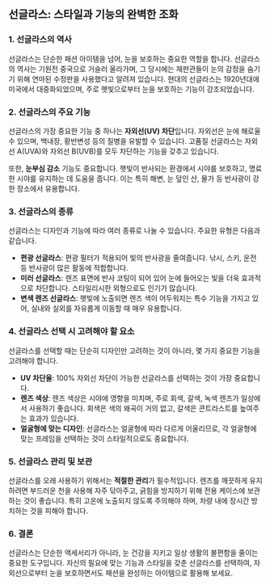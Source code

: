 ## 선글라스: 스타일과 기능의 완벽한 조화

### 1. 선글라스의 역사

선글라스는 단순한 패션 아이템을 넘어, 눈을 보호하는 중요한 역할을 합니다. 선글라스의 역사는 기원전 중국으로 거슬러 올라가며, 그 당시에는 재판관들이 눈의 감정을 숨기기 위해 연마된 수정판을 사용했다고 알려져 있습니다. 현대의 선글라스는 1920년대에 미국에서 대중화되었으며, 주로 햇빛으로부터 눈을 보호하는 기능이 강조되었습니다.

### 2. 선글라스의 주요 기능

선글라스의 가장 중요한 기능 중 하나는 **자외선(UV) 차단**입니다. 자외선은 눈에 해로울 수 있으며, 백내장, 황반변성 등의 질병을 유발할 수 있습니다. 고품질 선글라스는 자외선 A(UVA)와 자외선 B(UVB)를 모두 차단하는 기능을 갖추고 있습니다.

또한, **눈부심 감소** 기능도 중요합니다. 햇빛이 반사되는 환경에서 시야를 보호하고, 명료한 시야를 유지하는 데 도움을 줍니다. 이는 특히 해변, 눈 덮인 산, 물가 등 반사광이 강한 장소에서 유용합니다.

### 3. 선글라스의 종류

선글라스는 디자인과 기능에 따라 여러 종류로 나눌 수 있습니다. 주요한 유형은 다음과 같습니다.

- **편광 선글라스**: 편광 필터가 적용되어 빛의 반사광을 줄여줍니다. 낚시, 스키, 운전 등 반사광이 많은 활동에 적합합니다.
- **미러 선글라스**: 렌즈 표면에 반사 코팅이 되어 있어 눈에 들어오는 빛을 더욱 효과적으로 차단합니다. 스타일리시한 외형으로도 인기가 많습니다.
- **변색 렌즈 선글라스**: 햇빛에 노출되면 렌즈 색이 어두워지는 특수 기능을 가지고 있어, 실내와 실외를 자유롭게 이동할 때 매우 유용합니다.

### 4. 선글라스 선택 시 고려해야 할 요소

선글라스를 선택할 때는 단순히 디자인만 고려하는 것이 아니라, 몇 가지 중요한 기능을 고려해야 합니다.

- **UV 차단율**: 100% 자외선 차단이 가능한 선글라스를 선택하는 것이 가장 중요합니다.
- **렌즈 색상**: 렌즈 색상은 시야에 영향을 미치며, 주로 회색, 갈색, 녹색 렌즈가 일상에서 사용하기 좋습니다. 회색은 색의 왜곡이 거의 없고, 갈색은 콘트라스트를 높여주는 효과가 있습니다.
- **얼굴형에 맞는 디자인**: 선글라스는 얼굴형에 따라 다르게 어울리므로, 각 얼굴형에 맞는 프레임을 선택하는 것이 스타일적으로도 중요합니다.

### 5. 선글라스 관리 및 보관

선글라스를 오래 사용하기 위해서는 **적절한 관리**가 필수적입니다. 렌즈를 깨끗하게 유지하려면 부드러운 천을 사용해 자주 닦아주고, 긁힘을 방지하기 위해 전용 케이스에 보관하는 것이 좋습니다. 특히 고온에 노출되지 않도록 주의해야 하며, 차량 내에 장시간 방치하는 것을 피해야 합니다.

### 6. 결론

선글라스는 단순한 액세서리가 아니라, 눈 건강을 지키고 일상 생활의 불편함을 줄이는 중요한 도구입니다. 자신의 필요에 맞는 기능과 스타일을 갖춘 선글라스를 선택하여, 자외선으로부터 눈을 보호하면서도 패션을 완성하는 아이템으로 활용해 보세요.